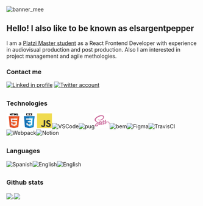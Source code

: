 ![banner_mee](https://imgur.com/Ds5PGpz.jpg)

## Hello! I also like to be known as elsargentpepper

I am a [Platzi Master student](https://platzi.com/master/) as a React Frontend Developer with experience in audiovisual production and post production. Also I am interested in project management and agile methologies.

### Contact me
<p align="left"><a href="https://www.linkedin.com/in/elsaportilla/" target="_blank"><img src="https://cdn.worldvectorlogo.com/logos/linkedin-icon-2.svg" alt="Linked in profile" width="40" height="40"/></a> <a href="https://twitter.com/elsargentpepper" target="_blank"><img src="https://cdn.worldvectorlogo.com/logos/twitter-6.svg" alt="Twitter account" width="40" height="40"/></a></p>

##

### Technologies 

<p align="left"><img src="https://raw.githubusercontent.com/devicons/devicon/master/icons/html5/html5-original-wordmark.svg" alt="html5" width="40" height="40"/><img src="https://raw.githubusercontent.com/devicons/devicon/master/icons/css3/css3-original-wordmark.svg" alt="css3" width="40" height="40"/><img src="https://raw.githubusercontent.com/devicons/devicon/master/icons/javascript/javascript-original.svg" alt="javascript" width="40" height="40"/><img src="https://cdn.worldvectorlogo.com/logos/visual-studio-code-1.svg" alt="VSCode" width="40" height="40"/><img src="https://cdn.worldvectorlogo.com/logos/pug.svg" alt="pug" width="40" height="40"/><img src="https://raw.githubusercontent.com/devicons/devicon/master/icons/sass/sass-original.svg" alt="sass" width="40" height="40"/><img src="https://cdn.worldvectorlogo.com/logos/bem.svg" alt="bem" width="40" height="40"/><img src="https://cdn.worldvectorlogo.com/logos/figma-1.svg" alt="Figma" width="40" height="40"/><img src="https://cdn.worldvectorlogo.com/logos/travis-ci.svg" alt="TravisCI" width="40" height="40"/><img src="https://cdn.worldvectorlogo.com/logos/webpack-icon.svg" alt="Webpack" width="40" height="40"/><img src="https://cdn.worldvectorlogo.com/logos/notion-2.svg" alt="Notion" width="40" height="40"/></p>

##

### Languages

<p align="left"><img src="https://emojipedia-us.s3.dualstack.us-west-1.amazonaws.com/thumbs/240/apple/285/flag-spain_1f1ea-1f1f8.png" alt="Spanish" width="40" height="40"/><img src="https://emojipedia-us.s3.dualstack.us-west-1.amazonaws.com/thumbs/240/apple/285/flag-united-kingdom_1f1ec-1f1e7.png" alt="English" width="40" height="40"/><img src="https://emojipedia-us.s3.dualstack.us-west-1.amazonaws.com/thumbs/240/apple/285/flag-portugal_1f1f5-1f1f9.png" alt="English" width="40" height="40"/></p>

##

### Github stats

<a href="https://github.com/anuraghazra/github-readme-stats">
  <img align="center" src="https://github-readme-stats.vercel.app/api?username=elsargentpepper&show_icons=true" />
</a>
<a href="https://github.com/anuraghazra/github-readme-stats">
  <img align="center" src="https://github-readme-stats.vercel.app/api/top-langs/?username=elsargentpepper" />
</a>
